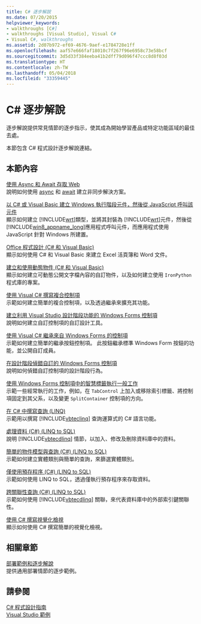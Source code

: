 ```yaml
---
title: C# 逐步解說
ms.date: 07/20/2015
helpviewer_keywords:
- walkthroughs [C#]
- walkthroughs [Visual Studio], Visual C#
- Visual C#, walkthroughs
ms.assetid: 2d07b972-ef69-4676-9aef-e1784728e1ff
ms.openlocfilehash: aaf57e666faf18010c7f267f96e6958c73e58bcf
ms.sourcegitcommit: 3d5d33f384eeba41b2dff79d096f47ccc8d8f03d
ms.translationtype: HT
ms.contentlocale: zh-TW
ms.lasthandoff: 05/04/2018
ms.locfileid: "33359445"
---
```

# <a name="c-walkthroughs"></a>C# 逐步解說
逐步解說提供常見情節的逐步指示，使其成為開始學習產品或特定功能區域的最佳去處。  
  
 本節包含 C# 程式設計逐步解說連結。  
  
## <a name="in-this-section"></a>本節內容  

 [使用 Async 和 Await 存取 Web](./programming-guide/concepts/async/walkthrough-accessing-the-web-by-using-async-and-await.md)  
 說明如何使用 [async](../csharp/language-reference/keywords/async.md) 和 [await](../csharp/language-reference/keywords/await.md) 建立非同步解決方案。  
  
 [以 C# 或 Visual Basic 建立 Windows 執行階段元件，然後從 JavaScript 呼叫該元件](https://msdn.microsoft.com/library/windows/apps/hh779077.aspx)  
 顯示如何建立 [!INCLUDE[wrt](~/includes/wrt-md.md)]類型，並將其封裝為 [!INCLUDE[wrt](~/includes/wrt-md.md)]元件，然後從 [!INCLUDE[win8_appname_long](~/includes/win8-appname-long-md.md)]應用程式呼叫元件，而應用程式使用 JavaScript 針對 Windows 所建置。  
  
 [Office 程式設計 (C# 和 Visual Basic)](../csharp/programming-guide/interop/walkthrough-office-programming.md)  
 顯示如何使用 C# 和 Visual Basic 來建立 Excel 活頁簿和 Word 文件。  
  
 [建立和使用動態物件 (C# 和 Visual Basic)](../csharp/programming-guide/types/walkthrough-creating-and-using-dynamic-objects.md)  
 顯示如何建立可動態公開文字檔內容的自訂物件，以及如何建立使用 `IronPython` 程式庫的專案。  
   
 [使用 Visual C# 撰寫複合控制項](../../docs/framework/winforms/controls/walkthrough-authoring-a-composite-control-with-visual-csharp.md)  
 示範如何建立簡單的複合控制項，以及透過繼承來擴充其功能。  
  
 [建立利用 Visual Studio 設計階段功能的 Windows Forms 控制項](../../docs/framework/winforms/controls/creating-a-wf-control-design-time-features.md)  
 說明如何建立自訂控制項的自訂設計工具。  
  
 [使用 Visual C# 繼承來自 Windows Forms 的控制項](../../docs/framework/winforms/controls/walkthrough-inheriting-from-a-windows-forms-control-with-visual-csharp.md)  
 示範如何建立簡單的繼承按鈕控制項。 此按鈕繼承標準 Windows Form 按鈕的功能，並公開自訂成員。  
  
 [在設計階段偵錯自訂的 Windows Forms 控制項](../../docs/framework/winforms/controls/walkthrough-debugging-custom-windows-forms-controls-at-design-time.md)  
 說明如何偵錯自訂控制項的設計階段行為。

 [使用 Windows Forms 控制項中的智慧標籤執行一般工作](../../docs/framework/winforms/controls/performing-common-tasks-using-smart-tags-on-wf-controls.md)  
 示範一些經常執行的工作，例如，在 `TabControl` 上加入或移除索引標籤、將控制項固定到其父系，以及變更 `SplitContainer` 控制項的方向。  
  
 [在 C# 中撰寫查詢 (LINQ)](../csharp/programming-guide/concepts/linq/walkthrough-writing-queries-linq.md)  
 示範用以撰寫 [!INCLUDE[vbteclinq](~/includes/vbteclinq-md.md)] 查詢運算式的 C# 語言功能。  
  
 [處理資料 (C#) (LINQ to SQL)](https://msdn.microsoft.com/library/bb386927.aspx)  
 說明 [!INCLUDE[vbtecdlinq](~/includes/vbtecdlinq-md.md)] 情節，以加入、修改及刪除資料庫中的資料。  
  
 [簡單的物件模型與查詢 (C#) (LINQ to SQL)](https://msdn.microsoft.com/library/bb386940.aspx)  
 示範如何建立實體類別與簡單的查詢，來篩選實體類別。  
  
 [僅使用預存程序 (C#) (LINQ to SQL)](https://msdn.microsoft.com/library/bb399407.aspx)  
 示範如何使用 LINQ to SQL，透過僅執行預存程序來存取資料。  
  
 [跨關聯性查詢 (C#) (LINQ to SQL)](https://msdn.microsoft.com/library/bb386951.aspx)  
 示範如何使用 [!INCLUDE[vbtecdlinq](~/includes/vbtecdlinq-md.md)] 關聯，來代表資料庫中的外部索引鍵關聯性。  

 [使用 C# 撰寫視覺化檢視](/visualstudio/debugger/walkthrough-writing-a-visualizer-in-csharp)  
 顯示如何使用 C# 撰寫簡單的視覺化檢視。  
  
## <a name="related-sections"></a>相關章節  
 [部署範例和逐步解說](/visualstudio/deployment/clickonce-deployment-samples-and-walkthroughs)  
 提供通用部署情節的逐步範例。  
  
## <a name="see-also"></a>請參閱  
 [C# 程式設計指南](../csharp/programming-guide/index.md)  
 [Visual Studio 範例](/visualstudio/ide/visual-studio-samples)
